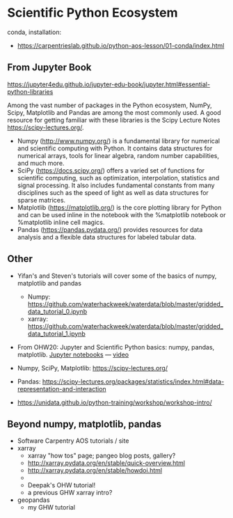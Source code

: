 # Scientific Python Ecosystem

conda, installation:
- https://carpentrieslab.github.io/python-aos-lesson/01-conda/index.html


## From Jupyter Book

https://jupyter4edu.github.io/jupyter-edu-book/jupyter.html#essential-python-libraries

Among the vast number of packages in the Python ecosystem, NumPy, Scipy, Matplotlib and Pandas are among the most commonly used. A good resource for getting familiar with these libraries is the Scipy Lecture Notes https://scipy-lectures.org/.

- Numpy (http://www.numpy.org/) is a fundamental library for numerical and scientific computing with Python. It contains data structures for numerical arrays, tools for linear algebra, random number capabilities, and much more.
- SciPy (https://docs.scipy.org/) offers a varied set of functions for scientific computing, such as optimization, interpolation, statistics and signal processing. It also includes fundamental constants from many disciplines such as the speed of light as well as data structures for sparse matrices.
- Matplotlib (https://matplotlib.org/) is the core plotting library for Python and can be used inline in the notebook with the %matplotlib notebook or %matplotlib inline cell magics.
- Pandas (https://pandas.pydata.org/) provides resources for data analysis and a flexible data structures for labeled tabular data.

## Other

- Yifan's and Steven's tutorials will cover some of the basics of numpy, matplotlib and pandas
  - Numpy: https://github.com/waterhackweek/waterdata/blob/master/gridded_data_tutorial_0.ipynb
  - xarray: https://github.com/waterhackweek/waterdata/blob/master/gridded_data_tutorial_1.ipynb

- From OHW20: Jupyter and Scientific Python basics: numpy, pandas, matplotlib. [Jupyter notebooks](https://github.com/oceanhackweek/ohw-preweek/tree/master/data-analysis-modules) — [video](https://youtu.be/CTUAgpvfze0)

- Numpy, SciPy, Matplotlib: https://scipy-lectures.org/
- Pandas: https://scipy-lectures.org/packages/statistics/index.html#data-representation-and-interaction

- https://unidata.github.io/python-training/workshop/workshop-intro/

## Beyond numpy, matplotlib, pandas

- Software Carpentry AOS tutorials / site
- xarray
  - xarray "how tos" page; pangeo blog posts, gallery?
  - http://xarray.pydata.org/en/stable/quick-overview.html
  - http://xarray.pydata.org/en/stable/howdoi.html
  - 
  - Deepak's OHW tutorial!
  - a previous GHW xarray intro?
- geopandas
  - my GHW tutorial